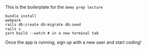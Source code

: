This is the boilerplate for the `demo prep lecture`

```
bundle install
webpack
rails db:create db:migrate db:seed
rails s
yarn build --watch # in a new terminal tab
```

Once the app is running, sign up with a new user and start coding!
